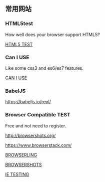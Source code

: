 ## 常用网站

### HTML5test

How well does your browser support HTML5?

[HTML5 TEST](http://html5test.com)

### Can I USE

Like some css3 and es6/es7 features.

[CAN I USE](https://caniuse.com/#home)

### BabelJS

https://babeljs.io/repl/

### Browser Compatible TEST

Free and not need to register.

http://browsershots.org/

https://www.browserstack.com/

[BROWSERLING](https://www.browserling.com)

[BROWSERSHOTS](http://browsershots.org)

[IE TESTING](http://netrenderer.com)